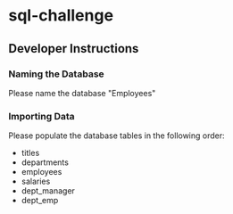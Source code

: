 # sql-challenge

## Developer Instructions
### Naming the Database
Please name the database "Employees"

### Importing Data
Please populate the database tables in the following order:
- titles
- departments
- employees
- salaries
- dept_manager
- dept_emp
